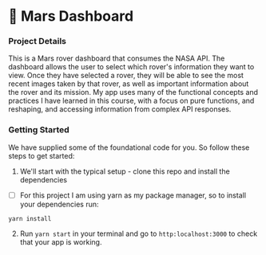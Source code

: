 # 🚀 Mars Dashboard

### Project Details

This is a Mars rover dashboard that consumes the NASA API. The dashboard allows the user to select which rover's information they want to view. Once they have selected a rover, they will be able to see the most recent images taken by that rover, as well as important information about the rover and its mission. My app uses many of the functional concepts and practices I have learned in this course, with a focus on pure functions, and reshaping, and accessing information from complex API responses.

### Getting Started

We have supplied some of the foundational code for you. So follow these steps to get started:

1. We'll start with the typical setup - clone this repo and install the dependencies

- [ ] For this project I am using yarn as my package manager, so to install your dependencies run:

`yarn install`

2. Run `yarn start` in your terminal and go to `http:localhost:3000` to check that your app is working.
